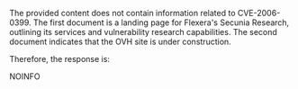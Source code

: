 The provided content does not contain information related to CVE-2006-0399. The first document is a landing page for Flexera's Secunia Research, outlining its services and vulnerability research capabilities. The second document indicates that the OVH site is under construction.

Therefore, the response is:

NOINFO